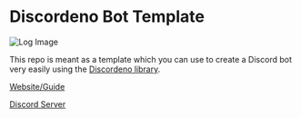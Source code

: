 # Discordeno Bot Template

![Log Image](https://i.imgur.com/09skKfz.png)

This repo is meant as a template which you can use to create a Discord bot very easily using the
[Discordeno library](https://github.com/discordeno/discordeno).

[Website/Guide](https://discordeno.js.org//)

[Discord Server](https://discord.com/invite/5vBgXk3UcZ)
